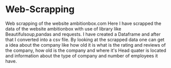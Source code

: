 # Web-Scrapping
Web scrapping of the website ambitionbox.com
Here I have scrapped the data of the website ambitionbox with use of library like Beautifulsoup,pandas and requests.
I have created a Dataframe and after that I converted into a csv file.
By looking at the scrapped data one can get a idea about the company like how old it is what is the rating and reviews of the company, how old is the company and where it's Head quater is located and information about the type of company and number of employees it have.
